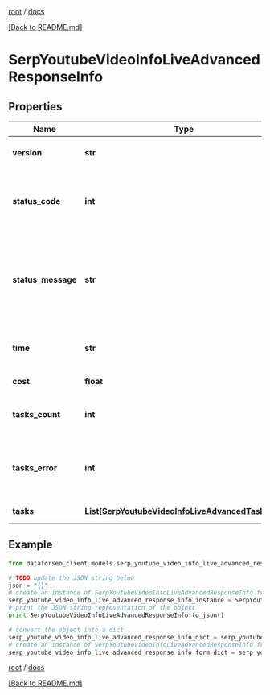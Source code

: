 [root](./../ "root") / [docs](./ "docs")

[[Back to README.md]](./../README.md "[Back to README.md]")

# SerpYoutubeVideoInfoLiveAdvancedResponseInfo

## Properties

Name | Type | Description | Notes
------------ | ------------- | ------------- | -------------
**version** | **str** | the current version of the API | [optional]
**status_code** | **int** | general status code you can find the full list of the response codes here | [optional]
**status_message** | **str** | general informational message you can find the full list of general informational messages here | [optional]
**time** | **str** | total execution time, seconds | [optional]
**cost** | **float** | total tasks cost, USD | [optional]
**tasks_count** | **int** | the number of tasks in the tasks array | [optional]
**tasks_error** | **int** | the number of tasks in the tasks array returned with an error | [optional]
**tasks** | [**List[SerpYoutubeVideoInfoLiveAdvancedTaskInfo]**](SerpYoutubeVideoInfoLiveAdvancedTaskInfo.md) | array of tasks | [optional]

## Example

```python
from dataforseo_client.models.serp_youtube_video_info_live_advanced_response_info import SerpYoutubeVideoInfoLiveAdvancedResponseInfo

# TODO update the JSON string below
json = "{}"
# create an instance of SerpYoutubeVideoInfoLiveAdvancedResponseInfo from a JSON string
serp_youtube_video_info_live_advanced_response_info_instance = SerpYoutubeVideoInfoLiveAdvancedResponseInfo.from_json(json)
# print the JSON string representation of the object
print SerpYoutubeVideoInfoLiveAdvancedResponseInfo.to_json()

# convert the object into a dict
serp_youtube_video_info_live_advanced_response_info_dict = serp_youtube_video_info_live_advanced_response_info_instance.to_dict()
# create an instance of SerpYoutubeVideoInfoLiveAdvancedResponseInfo from a dict
serp_youtube_video_info_live_advanced_response_info_form_dict = serp_youtube_video_info_live_advanced_response_info.from_dict(serp_youtube_video_info_live_advanced_response_info_dict)
```

  

[root](./../ "root") / [docs](./ "docs")

[[Back to README.md]](./../README.md "[Back to README.md]")
